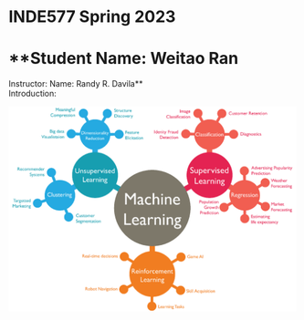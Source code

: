 # INDE577 Spring 2023 
# **Student Name: Weitao Ran  
Instructor: Name: Randy R. Davila**  
Introduction:  

  ![Alt text](machine-learning.png)


